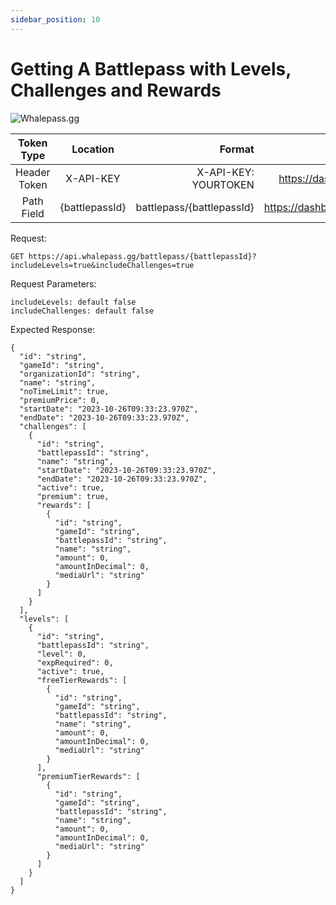 ```yaml
---
sidebar_position: 10
---
```

# Getting A Battlepass with Levels, Challenges and Rewards

![Whalepass.gg](https://i.imgur.com/zwUqWaS.png)

| Token Type   | Location         | Format                               | Where To Find                              |
|:------------:|:----------------:|--------------------------------------:|-------------------------------------------:|
| Header Token | X-API-KEY        | X-API-KEY: YOURTOKEN                 | https://dashboard.whalepass.gg/api-key     |
| Path Field   | \{battlepassId}   | battlepass/{battlepassId}            | https://dashboard.whalepass.gg/campaigns   |

Request:
```http
GET https://api.whalepass.gg/battlepass/{battlepassId}?includeLevels=true&includeChallenges=true
```

Request Parameters:
```http
includeLevels: default false
includeChallenges: default false
```

Expected Response:
```http
{
  "id": "string",
  "gameId": "string",
  "organizationId": "string",
  "name": "string",
  "noTimeLimit": true,
  "premiumPrice": 0,
  "startDate": "2023-10-26T09:33:23.970Z",
  "endDate": "2023-10-26T09:33:23.970Z",
  "challenges": [
    {
      "id": "string",
      "battlepassId": "string",
      "name": "string",
      "startDate": "2023-10-26T09:33:23.970Z",
      "endDate": "2023-10-26T09:33:23.970Z",
      "active": true,
      "premium": true,
      "rewards": [
        {
          "id": "string",
          "gameId": "string",
          "battlepassId": "string",
          "name": "string",
          "amount": 0,
          "amountInDecimal": 0,
          "mediaUrl": "string"
        }
      ]
    }
  ],
  "levels": [
    {
      "id": "string",
      "battlepassId": "string",
      "level": 0,
      "expRequired": 0,
      "active": true,
      "freeTierRewards": [
        {
          "id": "string",
          "gameId": "string",
          "battlepassId": "string",
          "name": "string",
          "amount": 0,
          "amountInDecimal": 0,
          "mediaUrl": "string"
        }
      ],
      "premiumTierRewards": [
        {
          "id": "string",
          "gameId": "string",
          "battlepassId": "string",
          "name": "string",
          "amount": 0,
          "amountInDecimal": 0,
          "mediaUrl": "string"
        }
      ]
    }
  ]
}
```
